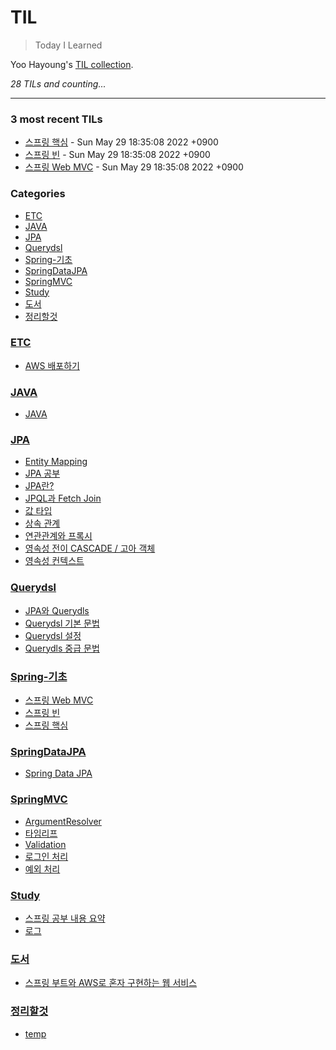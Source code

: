 # TIL
> Today I Learned

Yoo Hayoung's [TIL collection][1].


_28 TILs and counting..._

---

### 3 most recent TILs

- [스프링 핵심](Spring-기초/스프링_핵심.md) - Sun May 29 18:35:08 2022 +0900
- [스프링 빈](Spring-기초/스프링_빈.md) - Sun May 29 18:35:08 2022 +0900
- [스프링 Web MVC](Spring-기초/스프링_WEB_MVC.md) - Sun May 29 18:35:08 2022 +0900

### Categories

- [ETC](#ETC)
- [JAVA](#JAVA)
- [JPA](#JPA)
- [Querydsl](#Querydsl)
- [Spring-기초](#Spring-기초)
- [SpringDataJPA](#SpringDataJPA)
- [SpringMVC](#SpringMVC)
- [Study](#Study)
- [도서](#도서)
- [정리할것](#정리할것)

### [ETC](#ETC)
- [AWS 배포하기](ETC/AWS_배포하기.md)

### [JAVA](#JAVA)
- [JAVA](JAVA/JAVA.md)

### [JPA](#JPA)
- [Entity Mapping](JPA/Entity_Mapping.md)
- [JPA 공부](JPA/JPA_공부.md)
- [JPA란?](JPA/JPA란?.md)
- [JPQL과 Fetch Join](JPA/JPQL과_Fetch_Join.md)
- [값 타입](JPA/값_타입.md)
- [상속 관계](JPA/상속_관계.md)
- [연관관계와 프록시](JPA/연관관계와_프록시.md)
- [영속성 전이 CASCADE / 고아 객체](JPA/영속성_전이와_고아_객체.md)
- [영속성 컨텍스트](JPA/영속성_컨텍스트.md)

### [Querydsl](#Querydsl)
- [JPA와 Querydls](Querydsl/JPA와_Querydsl.md)
- [Querydsl 기본 문법](Querydsl/Querydsl_기본_문법.md)
- [Querydsl 설정](Querydsl/Querydsl_설정.md)
- [Querydls 중급 문법](Querydsl/Querydsl_중급_문법.md)

### [Spring-기초](#Spring-기초)
- [스프링 Web MVC](Spring-기초/스프링_WEB_MVC.md)
- [스프링 빈](Spring-기초/스프링_빈.md)
- [스프링 핵심](Spring-기초/스프링_핵심.md)

### [SpringDataJPA](#SpringDataJPA)
- [Spring Data JPA](SpringDataJPA/SpringDataJPA.md)

### [SpringMVC](#SpringMVC)
- [ArgumentResolver](SpringMVC/ArgumentResolver.md)
- [타임리프](SpringMVC/Thymeleaf.md)
- [Validation](SpringMVC/Validation.md)
- [로그인 처리](SpringMVC/로그인_처리.md)
- [예외 처리](SpringMVC/예외_처리.md)

### [Study](#Study)
- [스프링 공부 내용 요약](Study/Spring_MVC_내용_요약.md)
- [로그](Study/로그.md)

### [도서](#도서)
- [스프링 부트와 AWS로 혼자 구현하는 웹 서비스](도서/스프링_부트와_AWS로_혼자_구현하는_웹_서비스.md)

### [정리할것](#정리할것)
- [temp](정리할것/Learned.md)

[1]: https://github.com/YooHayoung/TIL

